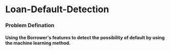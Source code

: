 # Loan-Default-Detection
### Problem  Defination
#### Using the Borrower's features to detect the possibility of default by using the machine learning method.
